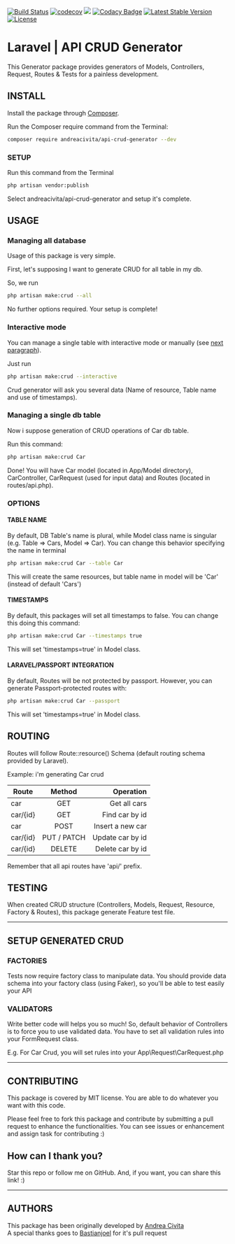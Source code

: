 [![Build Status](https://travis-ci.org/andreacivita/Laravel-ApiCrudGenerator.svg?branch=master)](https://travis-ci.org/andreacivita/Laravel-ApiCrudGenerator)
[![codecov](https://codecov.io/gh/andreacivita/Laravel-ApiCrudGenerator/branch/master/graph/badge.svg)](https://codecov.io/gh/andreacivita/Laravel-ApiCrudGenerator)
<a href="https://codeclimate.com/github/andreacivita/Laravel-ApiCrudGenerator/maintainability"><img src="https://api.codeclimate.com/v1/badges/e22398ed005890048cb5/maintainability" /></a>
[![Codacy Badge](https://api.codacy.com/project/badge/Grade/9f34629292c94cbbb29cc6de75465b24)](https://app.codacy.com/app/andreacivita/Laravel-ApiCrudGenerator?utm_source=github.com&utm_medium=referral&utm_content=andreacivita/Laravel-ApiCrudGenerator&utm_campaign=Badge_Grade_Dashboard)
[![Latest Stable Version](https://poser.pugx.org/andreacivita/api-crud-generator/v/stable)](https://packagist.org/packages/andreacivita/api-crud-generator)
[![License](https://poser.pugx.org/andreacivita/api-crud-generator/license)](https://packagist.org/packages/andreacivita/api-crud-generator)

# Laravel | API CRUD Generator

This Generator package provides generators of Models, Controllers, Request, Routes & Tests for a painless development. 

## INSTALL

Install the package through [Composer](https://getcomposer.org/).

Run the Composer require command from the Terminal:

```sh
composer require andreacivita/api-crud-generator --dev
```

### SETUP

Run this command from the Terminal

```sh
php artisan vendor:publish
```
Select andreacivita/api-crud-generator and setup it's complete.


## USAGE

### Managing all database
Usage of this package is very simple.

First, let's supposing I want to generate CRUD for all table in my db.

So, we run

```sh
php artisan make:crud --all
```

No further options required. Your setup is complete!


### Interactive mode

You can manage a single table with interactive mode or manually (see [next paragraph](https://github.com/andreacivita/Laravel-ApiCrudGenerator#managing-a-single-db-table)).

Just run

```sh
php artisan make:crud --interactive
```

Crud generator will ask you several data (Name of resource, Table name and use of timestamps).


### Managing a single db table

Now i suppose generation of CRUD operations of Car db table.

Run this command:

```sh
php artisan make:crud Car
```
Done! You will have Car model (located in App/Model directory), CarController, CarRequest (used for input data) and Routes (located in routes/api.php).

### OPTIONS

#### TABLE NAME
By default, DB Table's name is plural, while Model class name is singular (e.g. Table => Cars, Model => Car). 
You can change this behavior specifying the name in terminal

```sh
php artisan make:crud Car --table Car
```
This will create the same resources, but table name in model will be 'Car' (instead of default 'Cars')

#### TIMESTAMPS

By default, this packages will set all timestamps to false. You can change this doing this command:

```sh
php artisan make:crud Car --timestamps true
```

This will set 'timestamps=true' in Model class.

#### LARAVEL/PASSPORT INTEGRATION

By default, Routes will be not protected by passport. However, you can generate Passport-protected routes with:

```sh
php artisan make:crud Car --passport
```

This will set 'timestamps=true' in Model class.


## ROUTING

Routes will follow Route::resource() Schema (default routing schema provided by Laravel).

Example: i'm generating Car crud

| Route         | Method           | Operation        |
| ------------- |:----------------:| ----------------:|
| car           | GET              | Get all cars     |
| car/{id}      | GET              | Find car by id   |
| car           | POST              | Insert a new car |
| car/{id}      | PUT / PATCH            | Update car by id |
| car/{id}      | DELETE           | Delete car by id |


Remember that all api routes have 'api/' prefix.

## TESTING

When created CRUD structure (Controllers, Models, Request, Resource, Factory & Routes), this package generate Feature test file. <br>

<hr>

## SETUP GENERATED CRUD

### FACTORIES

Tests now require factory class to manipulate data.
You should provide data schema into your factory class (using Faker), so you'll be able to test easily your API

### VALIDATORS

Write better code will helps you so much! So, default behavior of Controllers is to force you to use validated data.
You have to set all validation rules into your FormRequest class.

E.g. For Car Crud, you will set rules into your App\Request\CarRequest.php

<hr>

## CONTRIBUTING

This package is covered by MIT license. You are able to do whatever you want with this code.

Please feel free to fork this package and contribute by submitting a pull request to enhance the functionalities.
You can see issues or enhancement and assign task for contributing :)


## How can I thank you?

Star this repo or follow me on GitHub. And, if you want, you can share this link! :)

<hr>

## AUTHORS 

This package has been originally developed by [Andrea Civita](https://github.com/andreacivita)<br>
A special thanks goes to [Bastianjoel](https://github.com/bastianjoel) for it's pull request

